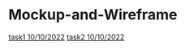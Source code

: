 # Mockup-and-Wireframe
[task1 10/10/2022](https://miro.com/app/board/uXjVPPWjG2g=/?share_link_id=25670059284)
[task2 10/10/2022](https://miro.com/app/board/uXjVPOhGaxM=/?share_link_id=303602429707)
